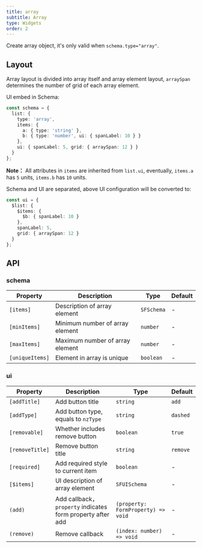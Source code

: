 ```yaml
---
title: array
subtitle: Array
type: Widgets
order: 2
---
```


Create array object, it's only valid when `schema.type="array"`.

## Layout

Array layout is divided into array itself and array element layout, `arraySpan` determines the number of grid of each array element.

UI embed in Schema:

```ts
const schema = {
  list: {
    type: 'array',
    items: {
      a: { type: 'string' },
      b: { type: 'number', ui: { spanLabel: 10 } }
    },
    ui: { spanLabel: 5, grid: { arraySpan: 12 } }
  }
};
```

**Note：** All attributes in `items` are inherited from `list.ui`, eventually, `items.a` has `5` units, `items.b` has `10` units.

Schema and UI are separated, above UI configuration will be converted to:

```ts
const ui = {
  $list: {
    $items: {
      $b: { spanLabel: 10 }
    },
    spanLabel: 5,
    grid: { arraySpan: 12 }
  }
};
```

## API

### schema

| Property | Description | Type | Default |
|----------|-------------|------|---------|
| `[items]` | Description of array element | `SFSchema` | - |
| `[minItems]` | Minimum number of array element | `number` | - |
| `[maxItems]` | Maximum number of array element | `number` | - |
| `[uniqueItems]` | Element in array is unique | `boolean` | - |

### ui

| Property | Description | Type | Default |
|----------|-------------|------|---------|
| `[addTitle]` | Add button title | `string` | `add` |
| `[addType]` | Add button type, equals to `nzType` | `string` | `dashed` |
| `[removable]` | Whether includes remove button | `boolean` | `true` |
| `[removeTitle]` | Remove button title | `string` | `remove` |
| `[required]` | Add required style to current item	 | `boolean` | - |
| `[$items]` | UI description of array element | `SFUISchema` | - |
| `(add)` | Add callback，`property` indicates form property after add | `(property: FormProperty) => void` | - |
| `(remove)` | Remove callback | `(index: number) => void` | - |
